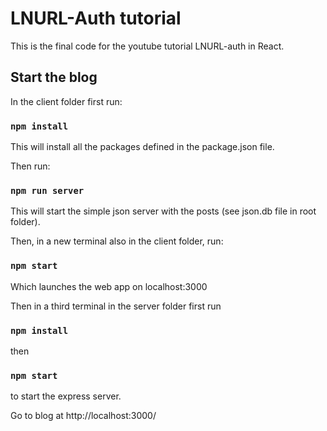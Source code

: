 # LNURL-Auth tutorial

This is the final code for the youtube tutorial LNURL-auth in React. 

## Start the blog

In the client folder first run:

### `npm install`

This will install all the packages defined in the package.json file. 

Then run:

### `npm run server`

This will start the simple json server with the posts (see json.db file in root folder).

Then, in a new terminal also in the client folder, run:

### `npm start`

Which launches the web app on localhost:3000

Then in a third terminal in the server folder first run 

### `npm install`

then

### `npm start`

to start the express server. 

Go to blog at http://localhost:3000/


